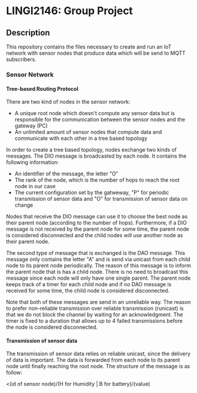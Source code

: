 # LINGI2146: Group Project

## Description

This repository contains the files necessary to create and run an IoT network with sensor nodes that produce data which will be send to MQTT subscribers.

### Sensor Network

#### Tree-based Routing Protocol

There are two kind of nodes in the sensor network:

* A unique root node which doesn't compute any sensor data but is responsible for the communication between the sensor nodes and the gateway (PC)
* An unlimited amount of sensor nodes that compute data and communicate with each other in a tree based topology

In order to create a tree based topology, nodes exchange two kinds of messages. The DIO message is broadcasted by each node. It contains the following information:

* An identifier of the message, the letter "O"
* The rank of the node, which is the number of hops to reach the root node in our case
* The current configuration set by the gatweway, "P" for periodic transmission of sensor data and "O" for transmission of sensor data on change

Nodes that receive the DIO message can use it to choose the best node as their parent node (according to the number of hops). Furthermore, if a DIO message is not received by the parent node for some time, the parent node is considered disconnected and the child nodes will use another node as their parent node.


The second type of message that is exchanged is the DAO message. This message only contains the letter "A" and is send via unicast from each child node to its parent node periodically. The reason of this message is to inform the parent node that is has a child node. There is no need to broadcast this message since each node will only have one single parent. The parent node keeps track of a timer for each child node and if no DAO message is received for some time, the child node is considered disconnected.


Note that both of these messages are send in an unreliable way. The reason to prefer non-reliable transmission over reliable transmission (runicast) is that we do not block the channel by waiting for an acknowledgment. The timer is fixed to a duration that allows up to 4 failed transmissions before the node is considered disconnected.

#### Transmission of sensor data

The transmission of sensor data relies on reliable unicast, since the delivery of data is important. The data is forwarded from each node to its parent node until finally reaching the root node. The structure of the message is as follow:

<(id of sensor node)/(H for Humidity | B for battery)/(value)
